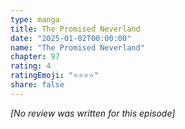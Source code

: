 ```yaml
---
type: manga
title: The Promised Neverland
date: "2025-01-02T00:00:00"
name: "The Promised Neverland"
chapter: 97
rating: 4
ratingEmoji: "⭐️⭐️⭐️⭐️"
share: false
---
```


_[No review was written for this episode]_
